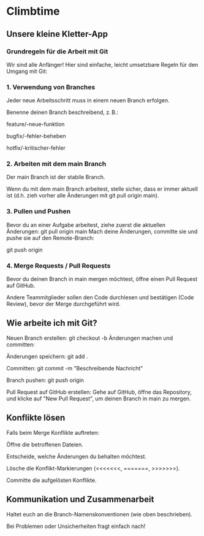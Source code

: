 # Climbtime
## Unsere kleine Kletter-App

### Grundregeln für die Arbeit mit Git

Wir sind alle Anfänger! Hier sind einfache, leicht umsetzbare Regeln für den Umgang mit Git:

### 1. Verwendung von Branches
Jeder neue Arbeitsschritt muss in einem neuen Branch erfolgen.

Benenne deinen Branch beschreibend, z. B.:

feature/<dein-name>-neue-funktion

bugfix/<dein-name>-fehler-beheben

hotfix/<dein-name>-kritischer-fehler

### 2. Arbeiten mit dem main Branch
Der main Branch ist der stabile Branch.

Wenn du mit dem main Branch arbeitest, stelle sicher, dass er immer aktuell ist (d.h. zieh vorher alle Änderungen mit git pull origin main).

### 3. Pullen und Pushen
Bevor du an einer Aufgabe arbeitest, ziehe zuerst die aktuellen Änderungen:
git pull origin main
Mach deine Änderungen, committe sie und pushe sie auf den Remote-Branch:

git push origin <dein-branch-name>

### 4. Merge Requests / Pull Requests
Bevor du deinen Branch in main mergen möchtest, öffne einen Pull Request auf GitHub.

Andere Teammitglieder sollen den Code durchlesen und bestätigen (Code Review), bevor der Merge durchgeführt wird.

## Wie arbeite ich mit Git?
Neuen Branch erstellen:
git checkout -b <dein-branch-name>
Änderungen machen und committen:

Änderungen speichern:
git add .

Committen:
git commit -m "Beschreibende Nachricht"

Branch pushen:
git push origin <dein-branch-name>

Pull Request auf GitHub erstellen:
Gehe auf GitHub, öffne das Repository, und klicke auf "New Pull Request", um deinen Branch in main zu mergen.

## Konflikte lösen
Falls beim Merge Konflikte auftreten:

Öffne die betroffenen Dateien.

Entscheide, welche Änderungen du behalten möchtest.

Lösche die Konflikt-Markierungen (<<<<<<<, =======, >>>>>>>).

Committe die aufgelösten Konflikte.

## Kommunikation und Zusammenarbeit
Haltet euch an die Branch-Namenskonventionen (wie oben beschrieben).

Bei Problemen oder Unsicherheiten fragt einfach nach!
